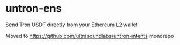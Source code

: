 # untron-ens
Send Tron USDT directly from your Ethereum L2 wallet

Moved to https://github.com/ultrasoundlabs/untron-intents monorepo
